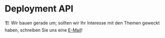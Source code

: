 # Deployment API

🏗 Wir bauen gerade um; sollten wir Ihr Interesse mit den Themen geweckt haben,
schreiben Sie uns eine [E-Mail](mailto:hello@process-engine.io)!
